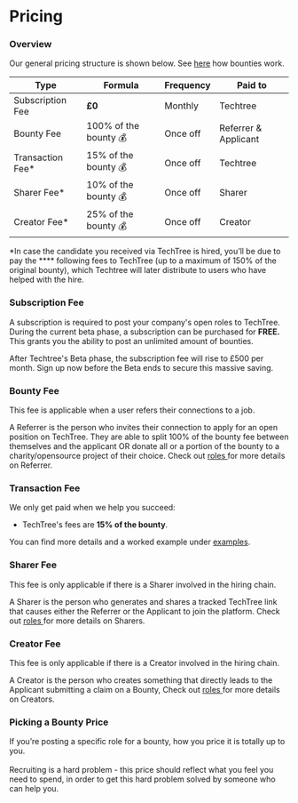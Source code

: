 # Pricing

### Overview

Our general pricing structure is shown below. See [here](examples-for-companies.md) how bounties work.&#x20;

| Type              | Formula               | Frequency | Paid to              |
| ----------------- | --------------------- | --------- | -------------------- |
| Subscription Fee  | **£0**                | Monthly   | Techtree             |
| Bounty Fee        | 100% of the bounty 💰 | Once off  | Referrer & Applicant |
| Transaction Fee\* | 15% of the bounty  💰 | Once off  | Techtree             |
| Sharer Fee\*      | 10% of the bounty  💰 | Once off  | Sharer               |
| Creator Fee\*     | 25% of the bounty  💰 | Once off  | Creator              |

\*In case the candidate you received via TechTree is hired, you’ll be due to pay the **** following fees to TechTree (up to a maximum of 150% of the original bounty), which Techtree will later distribute to users who have helped with the hire.

### **Subscription Fee**

A subscription is required to post your company's open roles to TechTree. During the current beta phase, a subscription can be purchased for **FREE.** This grants you the ability to post an unlimited amount of bounties.&#x20;

After Techtree's Beta phase, the subscription fee will rise to £500 per month. Sign up now before the Beta ends to secure this massive saving.

### **Bounty Fee**

This fee is applicable when a user refers their connections to a job.&#x20;

A Referrer is the person who invites their connection to apply for an open position on TechTree. They are able to split 100% of the bounty fee between themselves and the applicant OR donate all or a portion of the bounty to a charity/opensource project of their choice. Check out [roles ](../roles-at-techtree/)for more details on Referrer.&#x20;

### Transaction Fee

We only get paid when we help you succeed:

* TechTree's fees are **15% of the bounty**.&#x20;

You can find more details and a worked example under [examples](broken-reference).

### Sharer Fee

This fee is only applicable if there is a Sharer involved in the hiring chain.

A Sharer is the person who generates and shares a tracked TechTree link that causes either the Referrer or the Applicant to join the platform. Check out [roles ](../roles-at-techtree/)for more details on Sharers.&#x20;

### Creator Fee

This fee is only applicable if there is a Creator involved in the hiring chain.

A Creator is the person who creates something that directly leads to the Applicant submitting a claim on a Bounty, Check out [roles ](../roles-at-techtree/)for more details on Creators.&#x20;

### Picking a Bounty Price

If you’re posting a specific role for a bounty, how you price it is totally up to you.\
\
Recruiting is a hard problem - this price should reflect what you feel you need to spend, in order to get this hard problem solved by someone who can help you.

